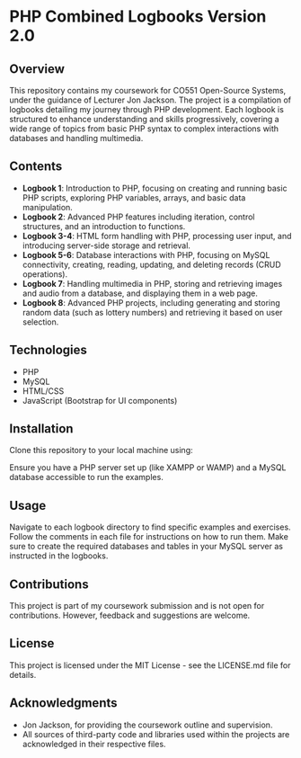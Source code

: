 # PHP Combined Logbooks Version 2.0

## Overview

This repository contains my coursework for CO551 Open-Source Systems, under the guidance of Lecturer Jon Jackson. The project is a compilation of logbooks detailing my journey through PHP development. Each logbook is structured to enhance understanding and skills progressively, covering a wide range of topics from basic PHP syntax to complex interactions with databases and handling multimedia.

## Contents

- **Logbook 1**: Introduction to PHP, focusing on creating and running basic PHP scripts, exploring PHP variables, arrays, and basic data manipulation.
- **Logbook 2**: Advanced PHP features including iteration, control structures, and an introduction to functions.
- **Logbook 3-4**: HTML form handling with PHP, processing user input, and introducing server-side storage and retrieval.
- **Logbook 5-6**: Database interactions with PHP, focusing on MySQL connectivity, creating, reading, updating, and deleting records (CRUD operations).
- **Logbook 7**: Handling multimedia in PHP, storing and retrieving images and audio from a database, and displaying them in a web page.
- **Logbook 8**: Advanced PHP projects, including generating and storing random data (such as lottery numbers) and retrieving it based on user selection.

## Technologies

- PHP
- MySQL
- HTML/CSS
- JavaScript (Bootstrap for UI components)

## Installation

Clone this repository to your local machine using:

Ensure you have a PHP server set up (like XAMPP or WAMP) and a MySQL database accessible to run the examples.

## Usage

Navigate to each logbook directory to find specific examples and exercises. Follow the comments in each file for instructions on how to run them. Make sure to create the required databases and tables in your MySQL server as instructed in the logbooks.

## Contributions

This project is part of my coursework submission and is not open for contributions. However, feedback and suggestions are welcome.

## License

This project is licensed under the MIT License - see the LICENSE.md file for details.

## Acknowledgments

- Jon Jackson, for providing the coursework outline and supervision.
- All sources of third-party code and libraries used within the projects are acknowledged in their respective files.

